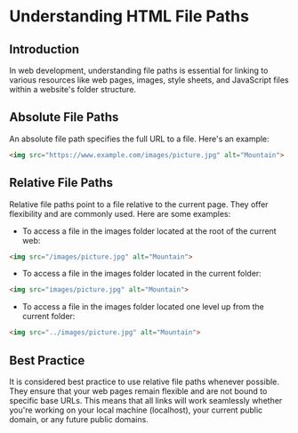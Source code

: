 # Understanding HTML File Paths

## Introduction
In web development, understanding file paths is essential for linking to various resources like web pages, images, style sheets, and JavaScript files within a website's folder structure.

## Absolute File Paths
An absolute file path specifies the full URL to a file. Here's an example:

```html
<img src="https://www.example.com/images/picture.jpg" alt="Mountain">
```

## Relative File Paths
Relative file paths point to a file relative to the current page. They offer flexibility and are commonly used. Here are some examples:

- To access a file in the images folder located at the root of the current web:
```html
<img src="/images/picture.jpg" alt="Mountain">
```

- To access a file in the images folder located in the current folder:
```html
<img src="images/picture.jpg" alt="Mountain">
```

- To access a file in the images folder located one level up from the current folder:
```html
<img src="../images/picture.jpg" alt="Mountain">
```

## Best Practice
It is considered best practice to use relative file paths whenever possible. They ensure that your web pages remain flexible and are not bound to specific base URLs. This means that all links will work seamlessly whether you're working on your local machine (localhost), your current public domain, or any future public domains.
